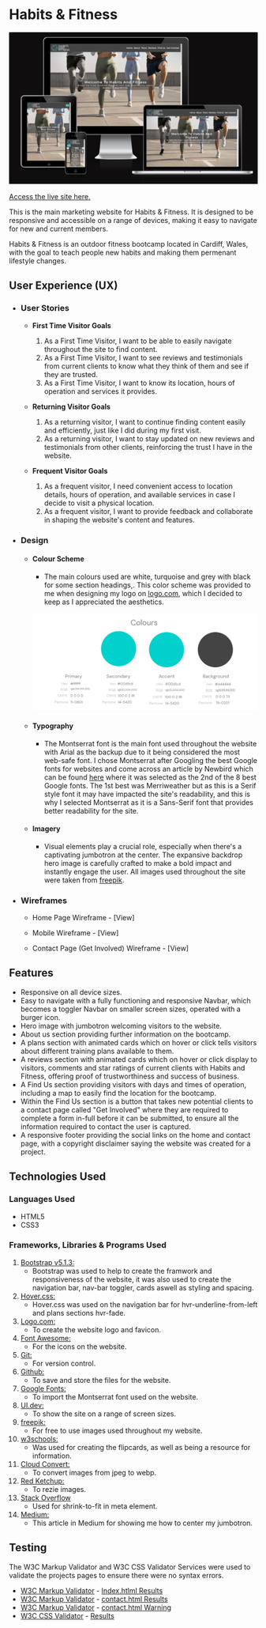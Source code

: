 # Habits & Fitness

![Website view on various screen sizes](https://github.com/donovanainsley/habits-and-fitness/blob/main/assets/images/am-i-responsive.png)

[Access the live site here.](https://donovanainsley.github.io/habits-and-fitness/)

This is the main marketing website for Habits & Fitness. It is designed to be responsive and accessible on a range of devices,
making it easy to navigate for new and current members.

Habits & Fitness is an outdoor fitness bootcamp located in Cardiff, Wales, with the goal to teach people new habits and making them permenant lifestyle changes.

## User Experience (UX)

- ### User Stories

  - **First Time Visitor Goals**

    1.  As a First Time Visitor, I want to be able to easily navigate throughout the site to find content.
    1.  As a First Time Visitor, I want to see reviews and testimonials from current clients to know what they think of them and see if they are trusted.
    1.  As a First Time Visitor, I want to know its location, hours of operation and services it provides.

  - **Returning Visitor Goals**

    1. As a returning visitor, I want to continue finding content easily and efficiently, just like I did during my first visit.
    1. As a returning visitor, I want to stay updated on new reviews and testimonials from other clients, reinforcing the trust I have in the website.

  - **Frequent Visitor Goals**

    1. As a frequent visitor, I need convenient access to location details, hours of operation, and available services in case I decide to visit a physical location.
    1. As a frequent visitor, I want to provide feedback and collaborate in shaping the website's content and features.

- ### Design

  - #### Colour Scheme

    - The main colours used are white, turquoise and grey with black for some section headings,. This color scheme was provided to me when designing my logo on [logo.com](https://logo.com/), which I decided to keep as I appreciated the aesthetics.

    ![Color Palette](https://github.com/donovanainsley/habits-and-fitness/blob/main/assets/images/color-palette.png)

  - #### Typography

    - The Montserrat font is the main font used throughout the website with Arial as the backup due to it being considered the most web-safe font. I chose Montserrat after Googling the best Google fonts for websites and come across an article by Newbird which can be found [here](https://newbird.com/best-google-fonts-to-use-on-your-website/) where it was selected as the 2nd of the 8 best Google fonts. The 1st best was Merriweather but as this is a Serif style font it may have impacted the site's readability, and this is why I selected Montserrat as it is a Sans-Serif font that provides better readability for the site.

  - #### Imagery

    - Visual elements play a crucial role, especially when there's a captivating jumbotron at the center. The expansive backdrop hero image is carefully crafted to make a bold impact and instantly engage the user. All images used throughout the site were taken from [freepik](https://www.freepik.com/).

* ### Wireframes

  - Home Page Wireframe - [View]

  - Mobile Wireframe - [View]

  - Contact Page (Get Involved) Wireframe - [View]

## Features

- Responsive on all device sizes.
- Easy to navigate with a fully functioning and responsive Navbar, which becomes a toggler Navbar on smaller screen sizes, operated with a burger icon.
- Hero image with jumbotron welcoming visitors to the website.
- About us section providing further information on the bootcamp.
- A plans section with animated cards which on hover or click tells visitors about different training plans available to them.
- A reviews section with animated cards which on hover or click display to visitors, comments and star ratings of current clients with Habits and Fitness, offering proof of trustworthiness and success of business.
- A Find Us section providing visitors with days and times of operation, including a map to easily find the location for the bootcamp.
- Within the Find Us section is a button that takes new potential clients to a contact page called "Get Involved" where they are required to complete a form in-full before it can be submitted, to ensure all the information required to contact the user is captured.
- A responsive footer providing the social links on the home and contact page, with a copyright disclaimer saying the website was created for a project.

## Technologies Used

### Languages Used

- HTML5
- CSS3

### Frameworks, Libraries & Programs Used

1. [Bootstrap v5.1.3:](https://getbootstrap.com/docs/5.1/getting-started/introduction/)
   - Bootstrap was used to help to create the framwork and responsiveness of the website, it was also used to create the navigation bar, nav-bar toggler, cards aswell as styling and spacing.
1. [Hover.css:](https://ianlunn.github.io/Hover/)
   - Hover.css was used on the navigation bar for hvr-underline-from-left and plans sections hvr-fade.
1. [Logo.com:](https://logo.com/)
   - To create the website logo and favicon.
1. [Font Awesome:](https://fontawesome.com/)
   - For the icons on the website.
1. [Git:](https://git-scm.com/)
   - For version control.
1. [Github:](https://github.com/)
   - To save and store the files for the website.
1. [Google Fonts:](https://fonts.google.com/)
   - To import the Montserrat font used on the website.
1. [UI.dev:](https://ui.dev/amiresponsive)
   - To show the site on a range of screen sizes.
1. [freepik:](https://www.freepik.com/)
   - For free to use images used throughout my website.
1. [w3schools:](https://www.w3schools.com/)
   - Was used for creating the flipcards, as well as being a resource for information.
1. [Cloud Convert:](https://cloudconvert.com/jpeg-to-webp)
   - To convert images from jpeg to webp.
1. [Red Ketchup:](https://redketchup.io/image-resizer)
   - To rezie images.
1. [Stack Overflow](https://stackoverflow.com/)
   - Used for shrink-to-fit in meta element.
1. [Medium:](https://medium.com/front-end-weekly/absolute-centering-in-css-ea3a9d0ad72e)
   - This article in Medium for showing me how to center my jumbotron.

## Testing

The W3C Markup Validator and W3C CSS Validator Services were used to validate the projects pages to ensure there were no syntax errors.

- [W3C Markup Validator](https://jigsaw.w3.org/css-validator/#validate_by_input) - [Index.htlml Results](https://github.com/donovanainsley/habits-and-fitness/blob/main/assets/images/index-validator-result.png)
- [W3C Markup Validator](https://jigsaw.w3.org/css-validator/#validate_by_input) - [contact.html Results](https://github.com/donovanainsley/habits-and-fitness/blob/main/assets/images/contact-validator-result.png)
- [W3C Markup Validator](https://jigsaw.w3.org/css-validator/#validate_by_input) - [contact.html Warning](https://github.com/donovanainsley/habits-and-fitness/blob/main/assets/images/contact-validator-warning-result.png)
- [W3C CSS Validator](https://jigsaw.w3.org/css-validator/#validate_by_input) - [Results](https://github.com/donovanainsley/habits-and-fitness/blob/main/assets/images/css-validator-result.png)
